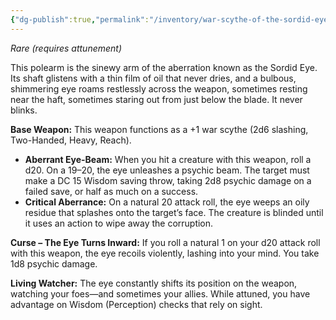 ```yaml
---
{"dg-publish":true,"permalink":"/inventory/war-scythe-of-the-sordid-eye/"}
---
```


_Rare (requires attunement)_

This polearm is the sinewy arm of the aberration known as the Sordid Eye. Its shaft glistens with a thin film of oil that never dries, and a bulbous, shimmering eye roams restlessly across the weapon, sometimes resting near the haft, sometimes staring out from just below the blade. It never blinks.

**Base Weapon:** This weapon functions as a +1 war scythe (2d6 slashing, Two-Handed, Heavy, Reach).

- **Aberrant Eye-Beam:** When you hit a creature with this weapon, roll a d20. On a 19–20, the eye unleashes a psychic beam. The target must make a DC 15 Wisdom saving throw, taking 2d8 psychic damage on a failed save, or half as much on a success.
- **Critical Aberrance:** On a natural 20 attack roll, the eye weeps an oily residue that splashes onto the target’s face. The creature is blinded until it uses an action to wipe away the corruption.

**Curse – The Eye Turns Inward:** If you roll a natural 1 on your d20 attack roll with this weapon, the eye recoils violently, lashing into your mind. You take 1d8 psychic damage. 

**Living Watcher:** The eye constantly shifts its position on the weapon, watching your foes—and sometimes your allies. While attuned, you have advantage on Wisdom (Perception) checks that rely on sight.